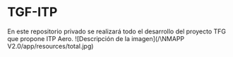 # TGF-ITP
En este repositorio privado se realizará todo el desarrollo del proyecto TFG que propone ITP Aero.
![Descripción de la imagen](/\NMAPP V2.0/app/resources/total.jpg)
